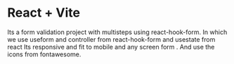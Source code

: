 # React + Vite

Its a form validation project with multisteps using react-hook-form.
In which we use useform and controller from react-hook-form and usestate from react 
Its responsive and fit to mobile and any screen form .
And use the icons from fontawesome.





